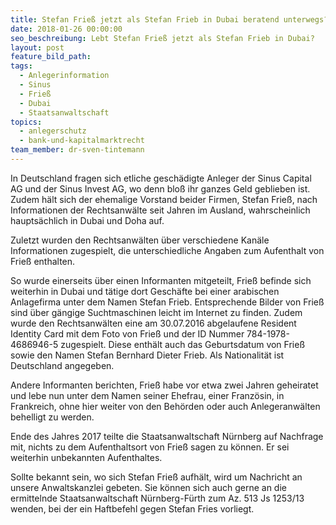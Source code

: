 ```yaml
---
title: Stefan Frieß jetzt als Stefan Frieb in Dubai beratend unterwegs?
date: 2018-01-26 00:00:00
seo_beschreibung: Lebt Stefan Frieß jetzt als Stefan Frieb in Dubai?
layout: post
feature_bild_path:
tags:
  - Anlegerinformation
  - Sinus
  - Frieß
  - Dubai
  - Staatsanwaltschaft
topics:
  - anlegerschutz
  - bank-und-kapitalmarktrecht
team_member: dr-sven-tintemann
---
```



In Deutschland fragen sich etliche geschädigte Anleger der Sinus Capital AG und der Sinus Invest AG, wo denn bloß ihr ganzes Geld geblieben ist. Zudem hält sich der ehemalige Vorstand beider Firmen, Stefan Frieß, nach Informationen der Rechtsanwälte seit Jahren im Ausland, wahrscheinlich hauptsächlich in Dubai und Doha auf.

Zuletzt wurden den Rechtsanwälten über verschiedene Kanäle Informationen zugespielt, die unterschiedliche Angaben zum Aufenthalt von Frieß enthalten.

So wurde einerseits über einen Informanten mitgeteilt, Frieß befinde sich weiterhin in Dubai und tätige dort Geschäfte bei einer arabischen Anlagefirma unter dem Namen Stefan Frieb. Entsprechende Bilder von Frieß sind über gängige Suchtmaschinen leicht im Internet zu finden. Zudem wurde den Rechtsanwälten eine am 30.07.2016 abgelaufene Resident Identity Card mit dem Foto von Frieß und der ID Nummer 784-1978-4686946-5 zugespielt. Diese enthält auch das Geburtsdatum von Frieß sowie den Namen Stefan Bernhard Dieter Frieb. Als Nationalität ist Deutschland angegeben.

Andere Informanten berichten, Frieß habe vor etwa zwei Jahren geheiratet und lebe nun unter dem Namen seiner Ehefrau, einer Französin, in Frankreich, ohne hier weiter von den Behörden oder auch Anlegeranwälten behelligt zu werden.

Ende des Jahres 2017 teilte die Staatsanwaltschaft Nürnberg auf Nachfrage mit, nichts zu dem Aufenthaltsort von Frieß sagen zu können. Er sei weiterhin unbekannten Aufenthaltes.

Sollte bekannt sein, wo sich Stefan Frieß aufhält, wird um Nachricht an unsere Anwaltskanzlei gebeten. Sie können sich auch gerne an die ermittelnde Staatsanwaltschaft Nürnberg-Fürth zum Az. 513 Js 1253/13 wenden, bei der ein Haftbefehl gegen Stefan Fries vorliegt.